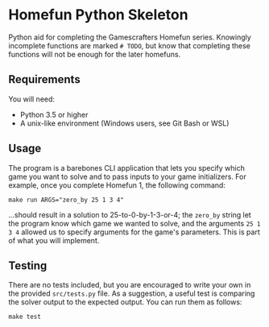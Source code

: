 # Homefun Python Skeleton

Python aid for completing the Gamescrafters Homefun series. Knowingly incomplete functions are marked `# TODO`, but know that completing these functions will not be enough for the later homefuns.

## Requirements

You will need:
* Python 3.5 or higher
* A unix-like environment (Windows users, see Git Bash or WSL)

## Usage 

The program is a barebones CLI application that lets you specify which game you want to solve and to pass inputs to your game initializers. For example, once you complete Homefun 1, the following command:

```
make run ARGS="zero_by 25 1 3 4"
```

...should result in a solution to 25-to-0-by-1-3-or-4; the `zero_by` string let the program know which game we wanted to solve, and the arguments `25 1 3 4` allowed us to specify arguments for the game's parameters. This is part of what you will implement.

## Testing

There are no tests included, but you are encouraged to write your own in the provided `src/tests.py` file. As a suggestion, a useful test is comparing the solver output to the expected output. You can run them as follows:

```
make test
```
